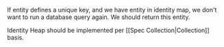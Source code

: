 If entity defines a unique key, and we have entity in identity map, we don't want to run a database query again. We should return this entity.

Identity Heap should be implemented per [[Spec Collection|Collection]] basis.
